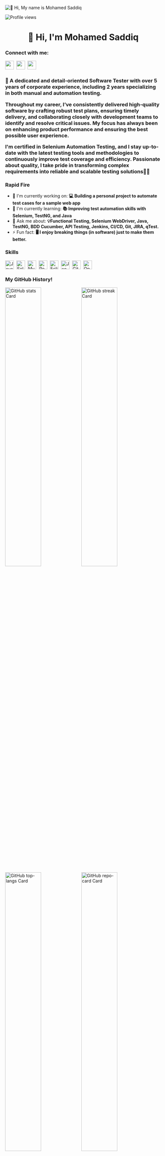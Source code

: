 ![👋 Hi, My name is Mohamed Saddiq](https://i.pinimg.com/originals/90/70/32/9070324cdfc07c68d60eed0c39e77573.gif)

![Profile views](https://komarev.com/ghpvc/?username=MohamedSaddiqM&label=Profile%20views&color=0e75b6&style=flat)

<div id="toc">
  <ul align="center" style="list-style: none">
    <summary>
      <h1>
        👋 Hi, I'm Mohamed Saddiq
      </h1>
    </summary>
  </ul>
</div>

**<h3 align="left">Connect with me:</h3>** 
<p align="left"><a href="mohamedsaddiq11@gmail.com" target="_blank"><img src="https://img.shields.io/badge/Gmail-D14836?style=for-the-badge&logo=gmail&logoColor=white" height="28" style="margin-right: 4px"></a> <a href="https://www.linkedin.com/in/mohamed-saddiq" target="_blank"><img src="https://img.shields.io/badge/LinkedIn-0077B5?style=for-the-badge&logo=linkedin&logoColor=white" height="28" style="margin-right: 4px"></a> <a href="https://github.com/MohamedSaddiqM" target="_blank"><img src="https://img.shields.io/badge/GitHub-100000?style=for-the-badge&logo=github&logoColor=white" height="28" style="margin-right: 4px"></a></p>

 <h3 align="left">🚀 A dedicated and detail-oriented Software Tester with over 5 years of corporate experience, including 2 years specializing in both manual and automation testing.

Throughout my career, I’ve consistently delivered high-quality software by crafting robust test plans, ensuring timely delivery, and collaborating closely with development teams to identify and resolve critical issues. My focus has always been on enhancing product performance and ensuring the best possible user experience.

I'm certified in Selenium Automation Testing, and I stay up-to-date with the latest testing tools and methodologies to continuously improve test coverage and efficiency. Passionate about quality, I take pride in transforming complex requirements into reliable and scalable testing solutions👨‍💻</h3>

**<h3 align="left">Rapid Fire</h3>**

- 💼 I'm currently working on: **💻 Building a personal project to automate test cases for a sample web app**
- 🌱 I'm currently learning: **📚 Improving test automation skills with Selenium, TestNG, and Java**
- 💬 Ask me about: **💡Functional Testing, Selenium WebDriver, Java, TestNG, BDD Cucumber, API Testing, Jenkins, CI/CD, Git, JIRA, qTest.**
- ⚡ Fun fact: **🖥️ I enjoy breaking things (in software) just to make them better.**

 **<h3 align="left">Skills</h3>**

<div style="display: flex; flex-wrap: wrap; gap: 4px; justify-content: left;"><img src="https://img.shields.io/badge/Java-007396?logo=java&logoColor=white" height="28" alt="Java" style="margin-right: 4px"> <img src="https://img.shields.io/badge/Selenium-43B02A?logo=selenium&logoColor=white" height="28" alt="Selenium" style="margin-right: 4px"> <img src="https://img.shields.io/badge/MySQL-4479A1?logo=mysql&logoColor=white" height="28" alt="MySQL" style="margin-right: 4px"> <img src="https://img.shields.io/badge/Postman-FF6C37?logo=postman&logoColor=white" height="28" alt="Postman" style="margin-right: 4px"> <img src="https://img.shields.io/badge/Eclipse-2C2255?logo=eclipse&logoColor=white" height="28" alt="Eclipse" style="margin-right: 4px">  <img src="https://img.shields.io/badge/Jenkins-D24939?logo=jenkins&logoColor=white" height="28" alt="Jenkins" style="margin-right: 4px"> <img src="https://img.shields.io/badge/GitHub_Actions-2088FF?logo=github-actions&logoColor=white" height="28" alt="GitHub Actions" style="margin-right: 4px"> <img src="https://img.shields.io/badge/OpenAI-412991?logo=openai&logoColor=white" height="28" alt="OpenAI" style="margin-right: 4px"></div>

 **<h3 align="left">My GitHub History!</h3>**

<p align="left">
  <img width="48%" src="https://github-readme-stats.vercel.app/api?username=MohamedSaddiqM&theme=github_dark_dimmed&hide_title=false&hide_rank=false&show_icons=false&include_all_commits=false&count_private=true&line_height=23" alt="GitHub stats Card" />
  <img width="48%" src="https://streak-stats.demolab.com/?user=MohamedSaddiqM&theme=github-dark-dimmed&hide_border=false&date_format=M+j%5B%2C+Y%5D&mode=daily&hide_total_contributions=false&hide_current_streak=false&hide_longest_streak=false&card_height=200" alt="GitHub streak Card" />
</p>

<p align="left">
  <img width="48%" src="https://github-readme-stats.vercel.app/api/top-langs?username=MohamedSaddiqM&theme=github_dark_dimmed&hide_title=false&layout=compact&langs_count=6&hide_progress=false&card_width=400" alt="GitHub top-langs Card" />
  <img width="48%" src="https://github-readme-stats.vercel.app/api/pin/?username=MohamedSaddiqM&repo=MohamedSaddiqM/MohamedSaddiqM&theme=github_dark_dimmed&cache_seconds=1800&border_radius=5&show_owner=false&hide_border=false" alt="GitHub repo-card Card" />
</p>

